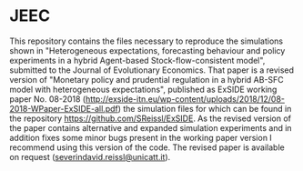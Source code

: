 # JEEC
This repository contains the files necessary to reproduce the simulations shown in "Heterogeneous expectations, forecasting behaviour 
and policy experiments in a hybrid Agent-based Stock-flow-consistent model", submitted to the Journal of Evolutionary Economics.
That paper is a revised version of "Monetary policy and prudential regulation in a hybrid AB-SFC model with heterogeneous expectations", 
published as ExSIDE working paper No. 08-2018 (http://exside-itn.eu/wp-content/uploads/2018/12/08-2018-WPaper-ExSIDE-all.pdf) the simulation files for which can be found in the repository https://github.com/SReissl/ExSIDE.
As the revised version of the paper contains alternative and expanded simulation experiments and in addition fixes some minor bugs present in the working paper version I recommend using this version of the code. The revised paper is available on request (severindavid.reissl@unicatt.it).
